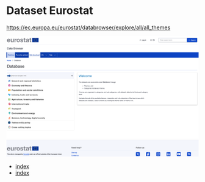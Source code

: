 # Dataset Eurostat

https://ec.europa.eu/eurostat/databrowser/explore/all/all_themes

![Pasted image 20250622050249.png|600](./media/Pasted%20image%2020250622050249.png)

- [index](./PIL/index.md)
- [index](./IPCA/index.md)

